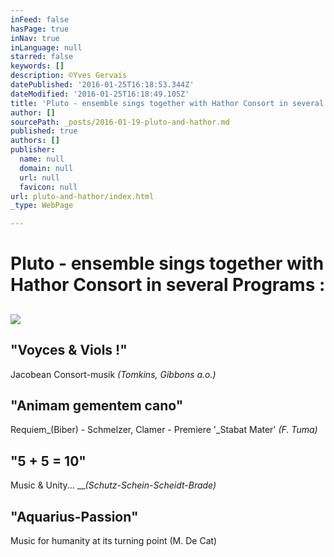 ```yaml
---
inFeed: false
hasPage: true
inNav: true
inLanguage: null
starred: false
keywords: []
description: ©Yves Gervais
datePublished: '2016-01-25T16:18:53.344Z'
dateModified: '2016-01-25T16:18:49.105Z'
title: 'Pluto - ensemble sings together with Hathor Consort in several Programs :'
author: []
sourcePath: _posts/2016-01-19-pluto-and-hathor.md
published: true
authors: []
publisher:
  name: null
  domain: null
  url: null
  favicon: null
url: pluto-and-hathor/index.html
_type: WebPage

---
```

# Pluto - ensemble sings together with Hathor Consort in several Programs :

## 

## ![](https://the-grid-user-content.s3-us-west-2.amazonaws.com/2833a5b9-7b48-4da5-bf82-4ce82da5bb5e.jpg)

## "Voyces & Viols !"

Jacobean Consort-musik  _(Tomkins, Gibbons a.o.)_

## "Animam gementem cano"

Requiem_(Biber) - Schmelzer, Clamer - Premiere '_Stabat Mater' _(F. Tuma)_

## "5 + 5 = 10" 

Music & Unity...   ___(Schutz-Schein-Scheidt-Brade)_

## "Aquarius-Passion"

Music for humanity at its turning point   (M. De Cat)